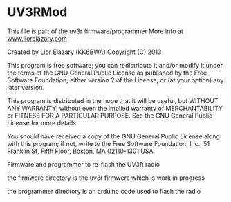 UV3RMod
=======

This file is part of the uv3r firmware/programmer
More info at www.liorelazary.com

Created by Lior Elazary (KK6BWA) Copyright (C) 2013 <lior at elazary dot com> 

This program is free software; you can redistribute it and/or modify 
it under the terms of the GNU General Public License as published by 
the Free Software Foundation; either version 2 of the License, or 
(at your option) any later version. 

This program is distributed in the hope that it will be useful, 
but WITHOUT ANY WARRANTY; without even the implied warranty of 
MERCHANTABILITY or FITNESS FOR A PARTICULAR PURPOSE.  See the 
GNU General Public License for more details. 

You should have received a copy of the GNU General Public License 
along with this program; if not, write to the Free Software 
Foundation, Inc., 51 Franklin St, Fifth Floor, Boston, MA  02110-1301 USA 



Firmware and programmer to re-flash the UV3R radio

the firmwere directory is the uv3r firmwere which is work in progress

the programmer directory is an arduino code used to flash the radio

